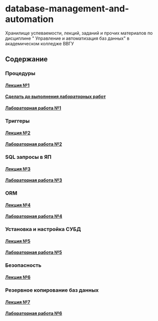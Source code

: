# database-management-and-automation
Хранилище успеваемости, лекций, заданий и прочих материалов по дисциплине " Управление и автоматизация баз данных" в академическом колледже ВВГУ

## Содержание

### Процедуры

#### [Лекция №1](lecs/lec1.md)
#### [Сделать до выполнения лабораторных работ](labs/prelab/prelab.md)
#### [Лабораторная работа №1](labs/lab1.md)

### Триггеры

#### [Лекция №2](lecs/lec2.md)
#### [Лабораторная работа №2](labs/lab2.md)

### SQL запросы в ЯП

#### [Лекция №3](lecs/lec3.md)
#### [Лабораторная работа №3](labs/lab3.md)

### ORM

#### [Лекция №4](lecs/lec4.md)
#### [Лабораторная работа №4](labs/lab4.md)

### Установка и настройка СУБД

#### [Лекция №5](lecs/lec5.md)
#### [Лабораторная работа №5](labs/lab5.md)

### Безопасность

#### [Лекция №6](lecs/lec6.md)

### Резервное копирование баз данных

#### [Лекция №7](lecs/lec7.md)
#### [Лабораторная работа №6](labs/lab6.md)
